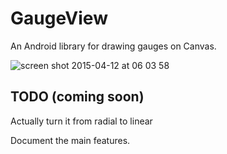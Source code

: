 GaugeView
=========

An Android library for drawing gauges on Canvas.

![screen shot 2015-04-12 at 06 03 58](https://cloud.githubusercontent.com/assets/3107367/7104368/098ac554-e0db-11e4-9e79-5c9c0e2085cf.png)


TODO (coming soon)
------------------

Actually turn it from radial to linear

Document the main features.

